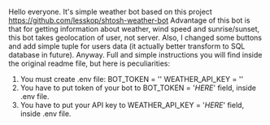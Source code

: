 Hello everyone. It's simple weather bot based on this project https://github.com/lesskop/shtosh-weather-bot
Advantage of this bot is that for getting information about weather, wind speed and sunrise/sunset, this bot takes 
geolocation of user, not server. Also, I changed some buttons and add simple tuple for users data (it actually
better transform to SQL database in future).
Anyway.
Full and simple instructions you will find inside the original readme file, but here is peculiarities:
1. You must create .env file: 
BOT_TOKEN = ''
WEATHER_API_KEY = ''
2. You have to put token of your bot to BOT_TOKEN = '*HERE*' field, inside .env file.
3. You have to put your API key to WEATHER_API_KEY = '*HERE*' field, inside .env file.
